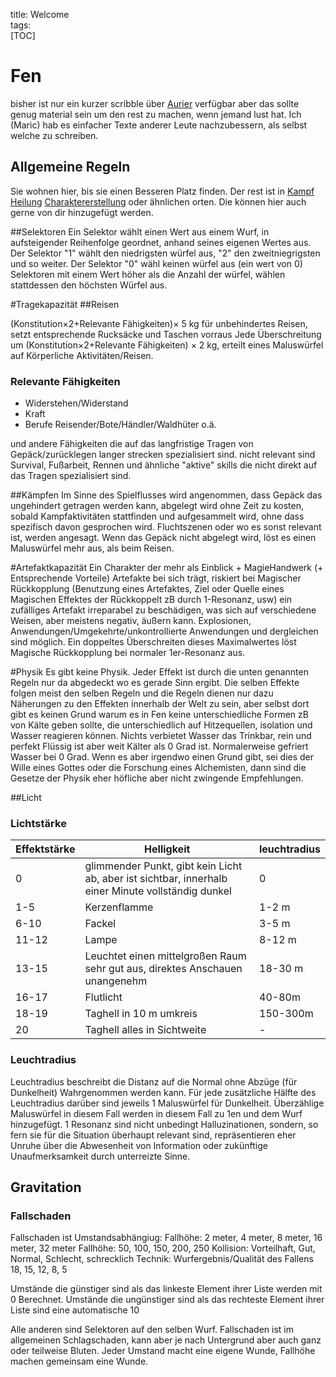 title: Welcome  
tags:   
[TOC]
# Fen

bisher ist nur ein kurzer scribble über [Aurier](aurier) verfügbar aber das sollte genug material sein um den rest zu machen, wenn jemand lust hat. Ich (Maric) hab es einfacher Texte anderer Leute nachzubessern, als selbst welche zu schreiben.

## Allgemeine Regeln

Sie wohnen hier, bis sie einen Besseren Platz finden. Der rest ist in [Kampf](combat) [Heilung](healing) [Charaktererstellung](3d10f) oder ähnlichen orten. Die können hier auch gerne von dir hinzugefügt werden.

##Selektoren
Ein Selektor wählt einen Wert aus einem Wurf, in aufsteigender Reihenfolge geordnet, anhand seines eigenen Wertes aus.
Der Selektor "1" wählt den niedrigsten würfel aus, "2" den zweitniegrigsten und so weiter.
Der Selektor "0" wähl keinen würfel aus (ein wert von 0)
Selektoren mit einem Wert höher als die Anzahl der würfel, wählen stattdessen den höchsten Würfel aus.

#Tragekapazität
##Reisen

(Konstitution&times;2+Relevante Fähigkeiten)&times; 5 kg für unbehindertes Reisen, setzt entsprechende Rucksäcke und Taschen vorraus Jede Überschreitung um (Konstitution&times;2+Relevante Fähigkeiten) &times; 2 kg, erteilt eines Maluswürfel auf Körperliche Aktivitäten/Reisen.

### Relevante Fähigkeiten

 - Widerstehen/Widerstand
 - Kraft
 - Berufe Reisender/Bote/Händler/Waldhüter o.ä.

und andere Fähigkeiten die auf das langfristige Tragen von Gepäck/zurücklegen langer strecken spezialisiert sind. 
nicht relevant sind Survival, Fußarbeit, Rennen und ähnliche "aktive" skills die nicht direkt auf das Tragen spezialisiert sind.

##Kämpfen
Im Sinne des Spielflusses wird angenommen, dass Gepäck das ungehindert getragen werden kann, abgelegt wird ohne Zeit zu kosten, sobald Kampfaktivitäten stattfinden und aufgesammelt wird, ohne dass spezifisch davon gesprochen wird. Fluchtszenen oder wo es sonst relevant ist, werden angesagt. Wenn das Gepäck nicht abgelegt wird, löst es einen Maluswürfel mehr aus, als beim Reisen.



#Artefaktkapazität
Ein Charakter der mehr als Einblick + MagieHandwerk (+ Entsprechende Vorteile) Artefakte bei sich trägt, riskiert bei Magischer Rückkopplung (Benutzung eines Artefaktes, Ziel oder Quelle eines Magischen Effektes der Rückkoppelt zB durch 1-Resonanz, usw) ein zufälliges Artefakt irreparabel zu beschädigen, was sich auf verschiedene Weisen, aber meistens negativ, äußern kann. Explosionen, Anwendungen/Umgekehrte/unkontrollierte Anwendungen und dergleichen sind möglich.
Ein doppeltes Überschreiten dieses Maximalwertes löst Magische Rückkopplung bei normaler 1er-Resonanz aus.

#Physik
Es gibt keine Physik. Jeder Effekt ist durch die unten genannten Regeln nur da abgedeckt wo es gerade Sinn ergibt. Die selben Effekte folgen meist den selben Regeln und die Regeln dienen nur dazu Näherungen zu den Effekten innerhalb der Welt zu sein, aber selbst dort gibt es keinen Grund warum es in Fen keine unterschiedliche Formen zB von Kälte geben sollte, die unterschiedlich auf Hitzequellen, isolation und Wasser reagieren können. Nichts verbietet Wasser das Trinkbar, rein und perfekt Flüssig ist aber weit Kälter als 0 Grad ist. Normalerweise gefriert Wasser bei 0 Grad. Wenn es aber irgendwo einen Grund gibt, sei dies der Wille eines Gottes oder die Forschung eines Alchemisten, dann sind die Gesetze der Physik eher höfliche aber nicht zwingende Empfehlungen.

##Licht
### Lichtstärke
|Effektstärke |Helligkeit| leuchtradius |
|--- |---|---|
|0 | glimmender Punkt, gibt kein Licht ab, aber ist sichtbar, innerhalb einer Minute vollständig dunkel | 0 |
|1-5| Kerzenflamme |  1-2 m |
|6-10| Fackel |  3-5 m |
|11-12| Lampe | 8-12 m |
|13-15| Leuchtet einen mittelgroßen Raum sehr gut aus, direktes Anschauen unangenehm| 18-30 m |
|16-17| Flutlicht |40-80m
|18-19| Taghell in 10 m umkreis | 150-300m |
|20| Taghell alles in Sichtweite | - |

### Leuchtradius
Leuchtradius beschreibt die Distanz auf die Normal ohne Abzüge (für Dunkelheit) Wahrgenommen werden kann.
Für jede zusätzliche Hälfte des Leuchtradius darüber sind jeweils 1 Maluswürfel für Dunkelheit. Überzählige Maluswürfel in diesem Fall werden in diesem Fall zu 1en und dem Wurf hinzugefügt. 1 Resonanz sind nicht unbedingt Halluzinationen, sondern, so fern sie für die Situation überhaupt relevant sind, repräsentieren eher Unruhe über die Abwesenheit von Information oder zukünftige Unaufmerksamkeit durch unterreizte Sinne. 

## Gravitation
### Fallschaden
Fallschaden ist Umstandsabhängiug:
Fallhöhe: 2 meter, 4 meter, 8 meter, 16 meter, 32 meter
Fallhöhe: 50, 100, 150, 200, 250
Kollision: Vorteilhaft, Gut, Normal, Schlecht, schrecklich
Technik: Wurfergebnis/Qualität des Fallens 18, 15, 12, 8, 5

Umstände die günstiger sind als das linkeste Element ihrer Liste werden mit 0 Berechnet.
Umstände die ungünstiger sind als das rechteste Element ihrer Liste sind eine automatische 10

Alle anderen sind Selektoren auf den selben Wurf. Fallschaden ist im allgemeinen Schlagschaden, kann aber je nach Untergrund aber auch ganz oder teilweise Bluten. Jeder Umstand macht eine eigene Wunde, Fallhöhe machen gemeinsam eine Wunde.

